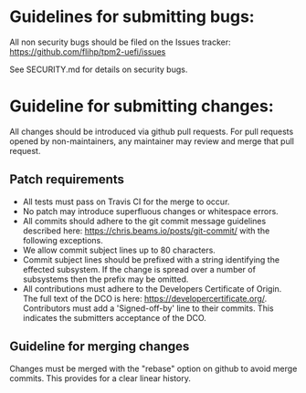 # Guidelines for submitting bugs:
All non security bugs should be filed on the Issues tracker:
https://github.com/flihp/tpm2-uefi/issues

See SECURITY.md for details on security bugs.

# Guideline for submitting changes:
All changes should be introduced via github pull requests. For pull requests
opened by non-maintainers, any maintainer may review and merge that pull
request.

## Patch requirements
* All tests must pass on Travis CI for the merge to occur.
* No patch may introduce superfluous changes or whitespace errors.
* All commits should adhere to the git commit message guidelines described
here: https://chris.beams.io/posts/git-commit/ with the following exceptions.
 * We allow commit subject lines up to 80 characters.
 * Commit subject lines should be prefixed with a string identifying the
effected subsystem. If the change is spread over a number of
subsystems then the prefix may be omitted.
* All contributions must adhere to the Developers Certificate of Origin. The
full text of the DCO is here: https://developercertificate.org/. Contributors
must add a 'Signed-off-by' line to their commits. This indicates the
submitters acceptance of the DCO.

## Guideline for merging changes
Changes must be merged with the "rebase" option on github to avoid merge commits.
This provides for a clear linear history.
